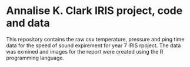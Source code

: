 # Annalise K. Clark IRIS project, code and data
This repository contains the raw csv temperature, pressure and ping time data for the speed of sound expirement for year 7 IRIS rpoject.
The data was exmined and images for the report were created using the R programming language.  
